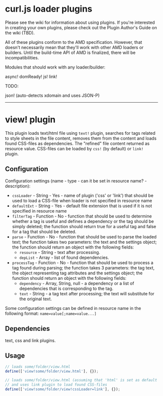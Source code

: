 curl.js loader plugins
===

Please see the wiki for information about using plugins.  If you're interested
in creating your own plugins, please check out the Plugin Author's Guide
on the wiki (TBD).

All of these plugins conform to the AMD specification.  However, that
doesn't necessarily mean that they'll work with other AMD loaders or
builders.  Until the build-time API of AMD is finalized, there will be
incompatibilities.

Modules that should work with any loader/builder:

async!
domReady!
js!
link!

TODO:

json! (auto-detects xdomain and uses JSON-P)

------------------------------------

view! plugin
============

This plugin loads text/html file using `text!` plugin,
searches for <link> tags related to style sheets in the file content, 
removes them from the content and loads found CSS-files as dependencies.
The "refined" file content returned as resource value.
CSS-files can be loaded by `css!` (by default) or `link!` plugin.

Configuration
-------------

Configuration settings (name - type - can it be set in resource name? - description):

* `cssLoader` - String - Yes - name of plugin ('css' or 'link') that should be used to load a CSS-file 
     when loader is not specified in resource name
* `defaultExt` - String - Yes - default file extension that is used if it is not specified in resource name
* `filterTag` - Function - No - function that should be used to determine whether a tag is useful 
     and defines a dependency or the tag should be simply deleted;
     the function should return true for a useful tag and false for a tag that should be deleted.
* `parse` - Function - No - function that should be used to parse the loaded text;
     the function takes two parameters: the text and the settings object;
     the function should return an object with the following fields:
     + `resource` - String - text after processing.
     + `depList` - Array - list of found dependencies.
* `processTag` - Function - No - function that should be used to process a tag found during parsing;
     the function takes 3 parameters: the tag text, the object representing tag attributes and 
     the settings object; the function should return an object with the following fields:
     + `dependency` - Array, String, null - a dependency or a list of dependencies
             that is corresponding to the tag.
     + `text` - String - a tag text after processing; the text will substitute for the original text.

Some configuration settings can be defined in resource name in the following format:
`
name=value[;name=value...]
`

Dependencies
------------

text, css and link plugins.

Usage
-----

```javascript
// loads some/folder/view.html
define(['view!some/folder/view.html'], {});

// loads some/folder/view.html (assuming that 'html' is set as default extension)
// and uses link plugin to load found CSS-files
define(['view!some/folder/view!cssLoader=link'], {});
```
